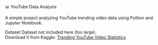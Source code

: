 📊 YouTube Data Analysis

A simple project analyzing YouTube trending video data using Python and Jupyter Notebook.  

Dataset
Dataset not included here (too large).  
Download it from Kaggle: [Trending YouTube Video Statistics](https://www.kaggle.com/datasets/datasnaek/youtube-new)  
